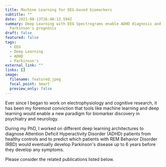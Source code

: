 ```yaml
---
title: Machine Learning for EEG-based biomarkers
subtitle: ""
date: 2021-08-13T16:48:13.594Z
summary: Deep Learning with EEG Spectrograms enable ADHD diagnosis and
  Parkinson's prognosis
draft: false
featured: false
tags:
  - EEG
  - Deep Learning
  - ADHD
  - Parkinson's
external_link: ""
links: []
image:
  filename: featured.jpeg
  focal_point: Smart
  preview_only: false
---
```

Ever since I began to work on electrophysiology and cognitive research, it has been my foremost conviction that tools like machine learning and deep learning would enable a new paradigm for biomarker discovery in psychiatry and neurology.

During my PhD, I worked on different deep learning architectures to diagnose Attention Deficit Hyperactivity Disorder (ADHD) patients from healthy controls and to predict which patients with REM Behavior Disorder (RBD) would eventually develop Parkinson's disease up to 6 years before they develop any symptoms.

Please consider the related publications listed below.
